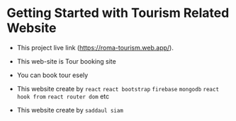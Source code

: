 # Getting Started with Tourism Related Website

* This project live link (https://roma-tourism.web.app/).

* This web-site is Tour booking site

* You can book tour esely 

* This website create by `react` `react bootstrap` `firebase` `mongodb` `react hook from` `react router dom` etc

* This website create by `saddaul siam` 
